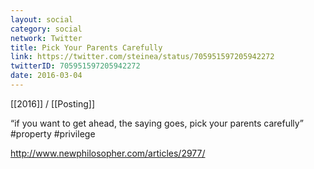 ```yaml
---
layout: social
category: social
network: Twitter
title: Pick Your Parents Carefully
link: https://twitter.com/steinea/status/705951597205942272
twitterID: 705951597205942272
date: 2016-03-04
---
```


[[2016]] / [[Posting]]

“if you want to get ahead, the saying goes, pick your parents carefully” #property #privilege

<http://www.newphilosopher.com/articles/2977/>
